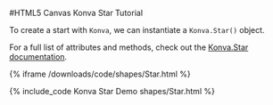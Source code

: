 
#HTML5 Canvas Konva Star Tutorial

To create  a start with `Konva`, we can instantiate a `Konva.Star()` object.

For a full list of attributes and methods, check out the [Konva.Star documentation](http://konva.github.io/api/Konva.Star.html).

{% iframe /downloads/code/shapes/Star.html %}

{% include_code Konva Star Demo shapes/Star.html %}
